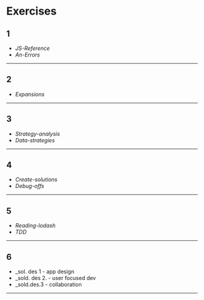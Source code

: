 # Exercises

## 1
* _JS-Reference_
* _An-Errors_

___

## 2
* _Expansions_

___

## 3
* _Strategy-analysis_
* _Data-strategies_

___

## 4
* _Create-solutions_
* _Debug-offs_

___

## 5
* _Reading-lodash_
* _TDD_
 
___
 
## 6 
* _sol. des 1 - app design
* _sold. des 2. - user focused dev
* _sold.des.3 - collaboration

___
